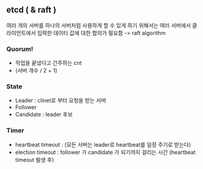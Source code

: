 ## etcd ( & raft ) 
여러 개의 서버를 하나의 서버처럼 사용하게 할 수 있게 하기 위해서는 여러 서버에서 클라이언트에서 입력한 데이터 값에 대한 합의가 필요함 -> raft algorithm

### Quorum!
- 작업을 끝냈다고 간주하는 cnt 
- (서버 개수 / 2 + 1) 

### State
- Leader : clinet로 부터 요청을 받는 서버
- Follower 
- Candidate : leader 후보

### Timer
- heartbeat timeout : (모든 서버는 leader로 heartbeat를 일정 주기로 받는다)
- election timeout : follower 가 candidate 가 되기까지 걸리는 시간 (heartbeat timeout 발생 후) 

